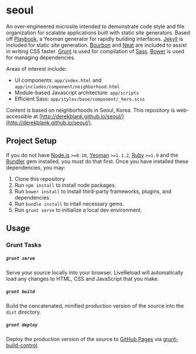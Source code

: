 # seoul

An over-engineered microsite intended to demonstrate code style and file organization for scalable applications built with static site generators. Based off [Playbook](https://github.com/centresource/generator-playbook), a Yeoman generator for rapidly building interfaces. [Jekyll](http://jekyllrb.com/) is included for static site generation. [Bourbon](http://bourbon.io) and [Neat](http://neat.bourbon.io) are included to assist in writing CSS faster. [Grunt](http://gruntjs.com/) is used for compilation of [Sass](http://sass-lang.com). [Bower](http://bower.io/) is used for managing dependencies.

Areas of interest include:

 - UI components: `app/index.html` and `app/includes/component/neighborhood.html`
 - Module-based Javascript architecture: `app/scripts`
 - Efficient Sass: `app/styles/base/component/_hero.scss`
 
Content is based on neighborhoods in Seoul, Korea. This repository is web-accessible at [http://derekblank.github.io/seoul/](http://derekblank.github.io/seoul/).

## Project Setup
If you do not have [Node.js](http://nodejs.org/) `>=0.10`, [Yeoman](http://yeoman.io/) `>=1.1.2`, [Ruby](https://www.ruby-lang.org/en/) `>=1.9` and the [Bundler](http://bundler.io/) gem installed, you must do that first. Once you have installed these dependencies, you may:

1. Clone this repository
2. Run `npm install` to install node packages.
3. Run `bower install` to install third-party frameworks, plugins, and dependencies.
4. Run `bundle install` to intall necessary gems.
5. Run `grunt serve` to initialize a local dev environment.

## Usage
### Grunt Tasks
##### `grunt serve`
Serve your source locally into your browser. LiveReload will automatically load any changes to HTML, CSS and JavaScript that you make.

##### `grunt build`
Build the concatenated, minified production version of the source into the `dist` directory.

##### `grunt deploy`
Deploy the production version of the source to [GitHub Pages](http://pages.github.com/) via [grunt-build-control](https://github.com/robwierzbowski/grunt-build-control).
